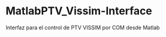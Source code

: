 MatlabPTV_Vissim-Interface
==========================

Interfaz para el control de PTV VISSIM por COM desde Matlab
